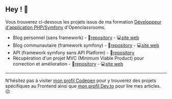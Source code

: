 ## Hey ! :wave:
Vous trouverez ci-dessous les projets issus de ma formation [Développeur d'application PHP/Symfony](https://openclassrooms.com/fr/paths/59-developpeur-dapplication-php-symfony) d'Openclassrooms.

 - Blog personnel (sans framework) - :file_folder:[repository](https://github.com/ahmedbrs/OC_P5) - :computer:[site web](https://blogphp.ahmedbouras.com/)
 - Blog communautaire (framework symfony) - :file_folder:[repository](https://github.com/ahmedbrs/OC_P6) - :computer:[site web](https://snowtricks.ahmedbouras.com/)
 - API (framework symfony sans API Platform) - :file_folder:[repository](https://github.com/ahmedbrs/OC_P7)
 - Récupération d'un projet MVC (Minimum Viable Product) pour correction et amélioration - :file_folder:[repository](https://github.com/ahmedbrs/OC_P8) - :computer:[site web](https://todoandco.ahmedbouras.com/)

------------

N'hésitez pas à visiter [mon profil Codepen](https://codepen.io/ahmedbrs) pour y trouverez des projets spécifiques au Frontend ainsi que [mon profil Dev.to](https://dev.to/ahmedbrs) pour lire mes articles. 😉
